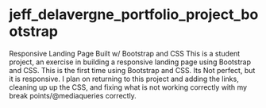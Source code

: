 # jeff_delavergne_portfolio_project_bootstrap
Responsive Landing Page Built w/ Bootstrap and CSS 
This is a student project, an exercise in building a responsive landing page using Bootstrap and CSS. 
This is the first time using Bootstrap and CSS. 
Its Not perfect, but it is responsive. 
I plan on returning to this project and adding the links, cleaning up up the CSS, and fixing what is not working correctly with my break points/@mediaqueries correctly.
